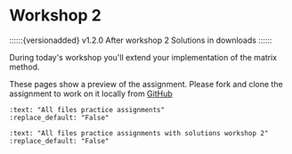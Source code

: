 # Workshop 2

::::::{versionadded} v1.2.0 After workshop 2
Solutions in downloads 
::::::

During today's workshop you'll extend your implementation of the matrix method.

These pages show a preview of the assignment. Please fork and clone the assignment to work on it locally from [GitHub](https://github.com/CIEM5000-2025/practice-assignments)

```{custom_download_link} https://github.com/CIEM5000-2025/practice-assignments
:text: "All files practice assignments"
:replace_default: "False"
```

```{custom_download_link} https://github.com/CIEM5000-2025/practice-assignments/tree/solution_workshop_2
:text: "All files practice assignments with solutions workshop 2"
:replace_default: "False"
```